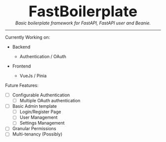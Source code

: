 <p align="center">
  <b style="font-size:3rem">FastBoilerplate</b>
  <br/>
  <em>Basic boilerplate framework for FastAPI, FastAPI user and Beanie.</em>
</p>

---

Currently Working on:
- Backend 
  - Authentication / OAuth

- Frontend
  - VueJs / Pinia

Future Features:

- [ ] Configurable Authentication
  - [ ] Multiple OAuth authentication
- [ ] Basic Admin template
  - [ ] Login/Register Page
  - [ ] User Management
  - [ ] Settings Management
- [ ] Granular Permissions
- [ ] Multi-tenancy (Possibly)